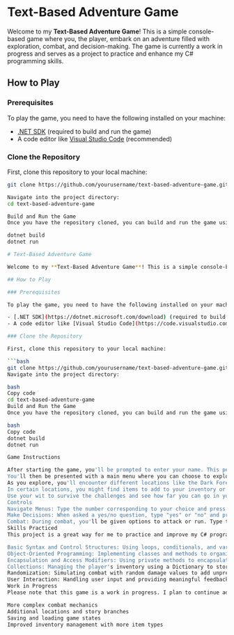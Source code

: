 # Text-Based Adventure Game

Welcome to my **Text-Based Adventure Game**! This is a simple console-based game where you, the player, embark on an adventure filled with exploration, combat, and decision-making. The game is currently a work in progress and serves as a project to practice and enhance my C# programming skills.

## How to Play

### Prerequisites

To play the game, you need to have the following installed on your machine:

- [.NET SDK](https://dotnet.microsoft.com/download) (required to build and run the game)
- A code editor like [Visual Studio Code](https://code.visualstudio.com/) (recommended)

### Clone the Repository

First, clone this repository to your local machine:

```bash
git clone https://github.com/yourusername/text-based-adventure-game.git

Navigate into the project directory:
cd text-based-adventure-game

Build and Run the Game
Once you have the repository cloned, you can build and run the game using the following commands:

dotnet build
dotnet run

# Text-Based Adventure Game

Welcome to my **Text-Based Adventure Game**! This is a simple console-based game where you, the player, embark on an adventure filled with exploration, combat, and decision-making. The game is currently a work in progress and serves as a project to practice and enhance my C# programming skills.

## How to Play

### Prerequisites

To play the game, you need to have the following installed on your machine:

- [.NET SDK](https://dotnet.microsoft.com/download) (required to build and run the game)
- A code editor like [Visual Studio Code](https://code.visualstudio.com/) (recommended)

### Clone the Repository

First, clone this repository to your local machine:

```bash
git clone https://github.com/yourusername/text-based-adventure-game.git
Navigate into the project directory:

bash
Copy code
cd text-based-adventure-game
Build and Run the Game
Once you have the repository cloned, you can build and run the game using the following commands:

bash
Copy code
dotnet build
dotnet run

Game Instructions

After starting the game, you'll be prompted to enter your name. This personalizes your adventure.
You'll then be presented with a main menu where you can choose to explore different areas, check your inventory, check your health, or exit the game.
As you explore, you'll encounter different locations like the Dark Forest, the Quiet Village, the Riverbank, and the Abandoned Castle.
In certain locations, you might find items to add to your inventory or face enemies in combat.
Use your wit to survive the challenges and see how far you can go in your adventure!
Controls
Navigate Menus: Type the number corresponding to your choice and press Enter.
Make Decisions: When asked a yes/no question, type "yes" or "no" and press Enter.
Combat: During combat, you'll be given options to attack or run. Type the corresponding number and press Enter.
Skills Practiced
This project is a great way for me to practice and improve my C# programming skills. Specifically, I've been focusing on:

Basic Syntax and Control Structures: Using loops, conditionals, and variables to create game logic.
Object-Oriented Programming: Implementing classes and methods to organize code and manage game state.
Encapsulation and Access Modifiers: Using private methods to encapsulate functionality and control access to class members.
Collections: Managing the player's inventory using a Dictionary to store and retrieve items.
Randomization: Simulating combat with random damage values to add unpredictability to the game.
User Interaction: Handling user input and providing meaningful feedback through the console.
Work in Progress
Please note that this game is a work in progress. I plan to continue adding new features and expanding the storyline as I learn more about C# and game development. Future enhancements might include:

More complex combat mechanics
Additional locations and story branches
Saving and loading game states
Improved inventory management with more item types
